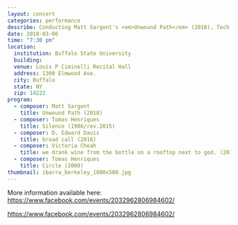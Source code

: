 ```yaml
---
layout: concert
categories: performance
describe: Conducting Matt Sargent's <em>Unwound Path</em> (2018), Tech for Cheah and Davis, Switch~ Ensemble.
date: 2018-03-06
time: "7:30 pm"
location:
  institution: Buffalo State University
  building:
  venue: Louis P Ciminelli Recital Hall
  address: 1300 Elmwood Ave.
  city: Buffalo
  state: NY
  zip: 14222
program:
  - composer: Matt Sargent
    title: Unwound Path (2018)
  - composer: Tomas Henriques
    title: Silence (1986/rev.2015)
  - composer: D. Edward Davis
    title: broad call (2016)
  - composer: Victoria Cheah
    title: we drank wine from the bottle on a rooftop next to god. (2017)
  - composer: Tomas Henriques
    title: Circle (2000)
thumbnail: ibarra_berkeley_1000x500.jpg
---
```


More information available here: https://www.facebook.com/events/2032962806984602/

https://www.facebook.com/events/2032962806984602/

<!-- should we have a separate field for ticket sales and time -->
